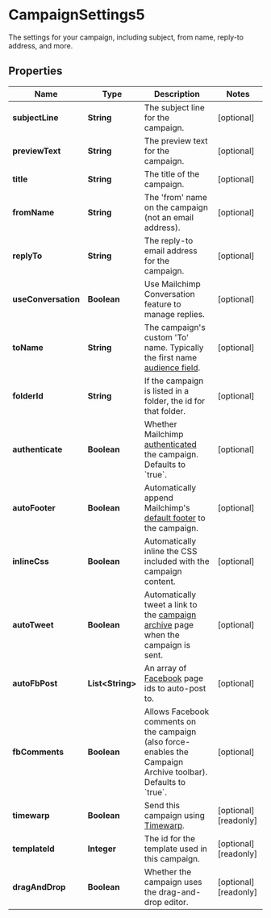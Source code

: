 

# CampaignSettings5

The settings for your campaign, including subject, from name, reply-to address, and more.

## Properties

| Name | Type | Description | Notes |
|------------ | ------------- | ------------- | -------------|
|**subjectLine** | **String** | The subject line for the campaign. |  [optional] |
|**previewText** | **String** | The preview text for the campaign. |  [optional] |
|**title** | **String** | The title of the campaign. |  [optional] |
|**fromName** | **String** | The &#39;from&#39; name on the campaign (not an email address). |  [optional] |
|**replyTo** | **String** | The reply-to email address for the campaign. |  [optional] |
|**useConversation** | **Boolean** | Use Mailchimp Conversation feature to manage replies. |  [optional] |
|**toName** | **String** | The campaign&#39;s custom &#39;To&#39; name. Typically the first name [audience field](https://mailchimp.com/help/getting-started-with-merge-tags/). |  [optional] |
|**folderId** | **String** | If the campaign is listed in a folder, the id for that folder. |  [optional] |
|**authenticate** | **Boolean** | Whether Mailchimp [authenticated](https://mailchimp.com/help/about-email-authentication/) the campaign. Defaults to &#x60;true&#x60;. |  [optional] |
|**autoFooter** | **Boolean** | Automatically append Mailchimp&#39;s [default footer](https://mailchimp.com/help/about-campaign-footers/) to the campaign. |  [optional] |
|**inlineCss** | **Boolean** | Automatically inline the CSS included with the campaign content. |  [optional] |
|**autoTweet** | **Boolean** | Automatically tweet a link to the [campaign archive](https://mailchimp.com/help/about-email-campaign-archives-and-pages/) page when the campaign is sent. |  [optional] |
|**autoFbPost** | **List&lt;String&gt;** | An array of [Facebook](https://mailchimp.com/help/connect-or-disconnect-the-facebook-integration/) page ids to auto-post to. |  [optional] |
|**fbComments** | **Boolean** | Allows Facebook comments on the campaign (also force-enables the Campaign Archive toolbar). Defaults to &#x60;true&#x60;. |  [optional] |
|**timewarp** | **Boolean** | Send this campaign using [Timewarp](https://mailchimp.com/help/use-timewarp/). |  [optional] [readonly] |
|**templateId** | **Integer** | The id for the template used in this campaign. |  [optional] [readonly] |
|**dragAndDrop** | **Boolean** | Whether the campaign uses the drag-and-drop editor. |  [optional] [readonly] |



